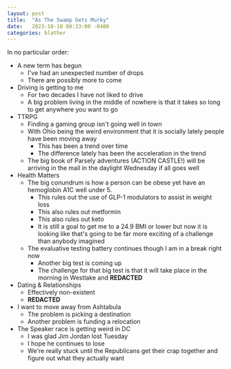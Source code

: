 ```yaml
---
layout: post
title:  "As The Swamp Gets Murky"
date:   2023-10-18 00:33:00 -0400
categories: blather
---
```

In no particular order:

+ A new term has begun
  + I've had an unexpected number of drops
  + There are possibly more to come
+ Driving is getting to me
  + For two decades I have not liked to drive
  + A big problem living in the middle of nowhere is that it takes so long to get anywhere you want to go
+ TTRPG
  + Finding a gaming group isn't going well in town
  + With Ohio being the weird environment that it is socially lately people have been moving away
    + This has been a trend over time
    + The difference lately has been the acceleration in the trend
  + The big book of Parsely adventures (ACTION CASTLE!) will be arriving in the mail in the daylight Wednesday if all goes well
+ Health Matters
  + The big conundrum is how a person can be obese yet have an hemoglobin A1C well under 5.
    + This rules out the use of GLP-1 modulators to assist in weight loss
    + This also rules out metformin
    + This also rules out keto
    + It is still a goal to get me to a 24.9 BMI or lower but now it is looking like that's going to be far more exciting of a challenge than anybody imagined
  + The evaluative testing battery continues though I am in a break right now
    + Another big test is coming up
    + The challenge for that big test is that it will take place in the morning in Westlake and **REDACTED**
+ Dating & Relationships
  + Effectively non-existent
  + **REDACTED**
+ I want to move away from Ashtabula
  + The problem is picking a destination
  + Another problem is funding a relocation
+ The Speaker race is getting weird in DC
  + I was glad Jim Jordan lost Tuesday
  + I hope he continues to lose
  + We're really stuck until the Republicans get their crap together and figure out what they actually want